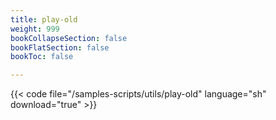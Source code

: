 ```yaml
---
title: play-old
weight: 999
bookCollapseSection: false
bookFlatSection: false
bookToc: false

---
```


{{< code file="/samples-scripts/utils/play-old" language="sh" download="true" >}}
